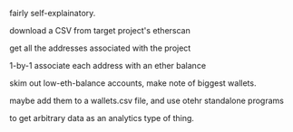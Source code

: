 
fairly self-explainatory.

download a CSV from target project's etherscan

get all the addresses associated with the project

1-by-1 associate each address with an ether balance

skim out low-eth-balance accounts, make note of biggest wallets.

maybe add them to a wallets.csv file, and use otehr standalone programs

to get arbitrary data as an analytics type of thing.


